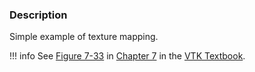 ### Description

Simple example of texture mapping.

!!! info
    See [Figure 7-33](../../../VTKBook/07Chapter7/#Figure%207-33) in [Chapter 7](../../../VTKBook/07Chapter7) in the [VTK Textbook](../../../VTKBook/01Chapter1/).
